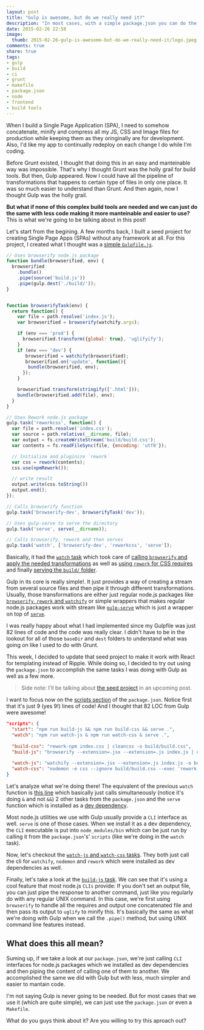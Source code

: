 ```yaml
---
layout: post
title: "Gulp is awesome, but do we really need it?"
description: "In most cases, with a simple package.json you can do the same than with Grunt and Gupl with a more mantainable code. In this post, I'll explain you how!"
date: 2015-02-26 22:58
image:
  thumb: 2015-02-26-gulp-is-awesome-but-do-we-really-need-it/logo.jpeg
comments: true
share: true
tags: 
- gulp
- build
- ci
- grunt
- makefile
- package.json
- node
- frontend
- build tools
---
```

When I build a Single Page Application (SPA), I need to somehow concatenate, minify and compress all my JS, CSS and Image files for production while keeping them as they oringinally are for development. Also, I'd like my app to continually redeploy on each change I do while I'm coding. 

Before Grunt existed, I thought that doing this in an easy and manteinable way was impossible. That's why I thought Grunt was the holly grail for build tools. But then, Gulp appeared. Now I could have all the pipeline of transformations that happens to certain type of files in only one place. It was so much easier to understand than Grunt. And then again, now I thought Gulp was the holly grail.

**But what if none of this complex build tools are needed and we can just do the same with less code making it more manteinable and easier to use?** This is what we're going to be talking about in this post!

<!-- more -->

Let's start from the begining. A few months back, I built a seed project for creating Single Page Apps (SPAs) without any framework at all. For this project, I created what I thought was a [simple `Gulpfile.js`](https://github.com/auth0/single-page-app-seed/blob/master/gulpfile.js). 

```js
// Uses browserify node.js package
function bundle(browserified, env) {
  browserified
    .bundle()
    .pipe(source('build.js'))
    .pipe(gulp.dest('./build/'));
}


function browserifyTask(env) {
  return function() {
    var file = path.resolve('index.js');
    var browserified = browserify(watchify.args);

    if (env === 'prod') {
      browserified.transform({global: true}, 'uglifyify');
    }
    if (env === 'dev') {
       browserified = watchify(browserified);
       browserified.on('update', function(){
        bundle(browserified, env);
      });
    }

    browserified.transform(stringify(['.html']));
    bundle(browserified.add(file), env);
  }
}

// Uses Rework node.js package
gulp.task('reworkcss', function() {
  var file = path.resolve('index.css');
  var source = path.relative(__dirname, file);
  var output = fs.createWriteStream('build/build.css');
  var contents = fs.readFileSync(file, {encoding: 'utf8'});

  // Initialize and pluginize `rework`
  var css = rework(contents);
  css.use(npmRework());

  // write result
  output.write(css.toString())
  output.end();
});

// Calls browserify function
gulp.task('browserify-dev', browserifyTask('dev'));

// Uses gulp-serve to serve the directory
gulp.task('serve', serve(__dirname));

// Calls browserify, rework and then serves
gulp.task('watch', ['browserify-dev', 'reworkcss', 'serve']);
```

Basically, it had the [`watch` task](https://github.com/auth0/single-page-app-seed/blob/master/gulpfile.js#L82) which took care of [calling `browserify` and apply the needed transformations](https://github.com/auth0/single-page-app-seed/blob/master/gulpfile.js#L23-L49) as well as [using `rework` for CSS requires](https://github.com/auth0/single-page-app-seed/blob/master/gulpfile.js#L62-L75) and finally [serving the `build/` folder](https://github.com/auth0/single-page-app-seed/blob/master/gulpfile.js#L56).

Gulp in its core is really simple!. It just provides a way of creating a stream from several source files and then pipe it through different transformations. Usually, those transformations are either just regular node.js packages like [`browserify`, `rework` and `watchify`](https://github.com/auth0/single-page-app-seed/blob/master/gulpfile.js#L9-L10) or simple wrappers that makes regular node.js packages work with stream like [`gulp-serve`](https://github.com/auth0/single-page-app-seed/blob/master/gulpfile.js#L15) which is just a wrapper on top of [`serve`](https://github.com/tj/serve).

I was really happy about what I had implemented since my Gulpfile was just 82 lines of code and the code was really clear. I didn't have to be in the lookout for all of those `baseDir` and `dest` folders to understand what was going on like I used to do with Grunt.

This week, I decided to update that seed project to make it work with React for templating instead of Ripple. While doing so, I decided to try out using the `package.json` to accomplish the same tasks I was doing with Gulp as well as a few more. 

> Side note: I'll be talking about [the seed project](https://github.com/mgonto/react-browserify-spa-seed) in an upcoming post. 

I want to focus now on the [scripts section](https://github.com/mgonto/react-browserify-spa-seed/blob/master/package.json#L19-L28) of the `package.json`. Notice first that it's just 9 (yes 9!) lines of code! And I thought that 82 LOC from Gulp were awesome!

```json
"scripts": {
  "start": "npm run build-js && npm run build-css && serve .",
  "watch": "npm run watch-js & npm run watch-css & serve .",
  
  "build-css": "rework-npm index.css | cleancss -o build/build.css",
  "build-js": "browserify --extension=.jsx --extension=.js index.js | uglifyjs > build/build.js",
  
  "watch-js": "watchify --extension=.jsx --extension=.js index.js -o build/build.js --debug --verbose",
  "watch-css": "nodemon -e css --ignore build/build.css --exec 'rework-npm index.css -o build/build.css'"
}
```

Let's analyze what we're doing there! The equivalent of the previous `watch` function is [this line](https://github.com/mgonto/react-browserify-spa-seed/blob/master/package.json#L20) which basically just calls simultaneously (notice it's doing `&` and not `&&`) 2 other tasks from the `package.json` and the `serve` function which is installed as a [dev dependency](https://github.com/mgonto/react-browserify-spa-seed/blob/master/package.json#L50). 

Most node.js utilities we use with Gulp usually provide a `CLI` interface as well. `serve` is one of those cases. When we install it as a dev dependency, the `CLI` executable is put into `node_modules/bin` which can be just run by calling it from the `package.json`'s' `scripts` (like we're doing in the `watch` task).

Now, let's checkout the [`watch-js` and `watch-css` tasks](https://github.com/mgonto/react-browserify-spa-seed/blob/master/package.json#L24-L25). They both just call the cli for `watchify`, `nodemon` and `rework` which were installed as dev dependencies as well.

Finally, let's take a look at the [`build-js` task](https://github.com/mgonto/react-browserify-spa-seed/blob/master/package.json#L23). We can see that it's using a cool feature that most node.js `CLIs` provide: If you don't set an output file, you can just pipe the response to another command, just like you regularly do with any regular UNIX command. In this case, we're first using `browserify` to handle all the requires and output one concatenated file and then pass its output to `uglify` to minify this. It's basically the same as what we're doing with Gulp when we call the `.pipe()` method, but using UNIX command line features instead.

## What does this all mean?

Suming up, if we take a look at our `package.json`, we're just calling `CLI` interfaces for node.js packages which we installed as dev dependencies and then piping the content of calling one of them to another. We accomplished the same we did with Gulp but with less, much simpler and easier to mantain code.

I'm not saying Gulp is never going to be needed. But for most cases that we use it (which are quite simple), we can just use the `package.json` or even a `Makefile`.

What do you guys think about it? Are you willing to try this aproach out?
